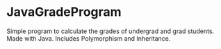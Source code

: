 # JavaGradeProgram
Simple program to calculate the grades of undergrad and grad students. Made with Java. Includes Polymorphism and Inheritance. 
